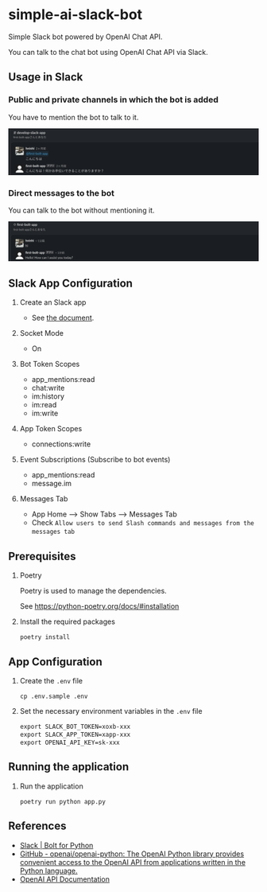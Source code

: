 # simple-ai-slack-bot

Simple Slack bot powered by OpenAI Chat API.

You can talk to the chat bot using OpenAI Chat API via Slack.

## Usage in Slack

### Public and private channels in which the bot is added

You have to mention the bot to talk to it.

![screenshot](attachments/2023-09-17-19-18-49.png)

### Direct messages to the bot

You can talk to the bot without mentioning it.

![screenshot](attachments/2023-09-17-19-18-15.png)

## Slack App Configuration

1. Create an Slack app

    - See [the document](https://slack.dev/bolt-python/tutorial/getting-started).

1. Socket Mode

    - On

1. Bot Token Scopes

    - app_mentions:read
    - chat:write
    - im:history
    - im:read
    - im:write

1. App Token Scopes

    - connections:write

1. Event Subscriptions (Subscribe to bot events)

    - app_mentions:read
    - message.im

1. Messages Tab

    - App Home --> Show Tabs --> Messages Tab
    - Check `Allow users to send Slash commands and messages from the messages tab`

## Prerequisites

1. Poetry

    Poetry is used to manage the dependencies.

    See https://python-poetry.org/docs/#installation

1. Install the required packages

    ```shell
    poetry install
    ```

## App Configuration

1. Create the `.env` file

    ```shell
    cp .env.sample .env
    ```

1. Set the necessary environment variables in the `.env` file

    ```shell
    export SLACK_BOT_TOKEN=xoxb-xxx
    export SLACK_APP_TOKEN=xapp-xxx
    export OPENAI_API_KEY=sk-xxx
    ```

## Running the application

1. Run the application

    ```shell
    poetry run python app.py
    ```

## References

- [Slack | Bolt for Python](https://slack.dev/bolt-python/concepts)
- [GitHub - openai/openai-python: The OpenAI Python library provides convenient access to the OpenAI API from applications written in the Python language.](https://github.com/openai/openai-python)
- [OpenAI API Documentation](https://platform.openai.com/docs/introduction)
